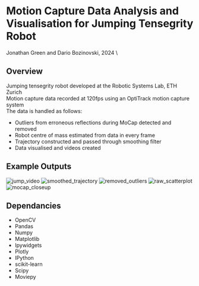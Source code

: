 # Motion Capture Data Analysis and Visualisation for Jumping Tensegrity Robot
Jonathan Green and Dario Bozinovski, 2024
\
## Overview
Jumping tensegrity robot developed at the Robotic Systems Lab, ETH Zurich \
Motion capture data recorded at 120fps using an OptiTrack motion capture system \
The data is handled as follows: 
 - Outliers from erroneous reflections during MoCap detected and removed
 - Robot centre of mass estimated from data in every frame
 - Trajectory constructed and passed through smoothing filter
 - Data visualised and videos created

## Example Outputs
![jump_video](https://github.com/dariobozinovski/MoCap_tensegrity/assets/19606313/4eecb2e2-73e4-42d2-95c1-83209a31868d)
![smoothed_trajectory](https://github.com/dariobozinovski/MoCap_tensegrity/assets/19606313/97a9a22d-5d78-4c6a-ae30-42618aec5448)
![removed_outliers](https://github.com/dariobozinovski/MoCap_tensegrity/assets/19606313/9446f88a-ddd5-44e0-aa4c-93bb8fac8e8b)
![raw_scatterplot](https://github.com/dariobozinovski/MoCap_tensegrity/assets/19606313/5b9525bd-1d2b-4a5a-88f4-829a269afaa5)
![mocap_closeup](https://github.com/dariobozinovski/MoCap_tensegrity/assets/19606313/ddf19dff-739d-4985-8095-baa73bc0d1d3)

## Dependancies
 - OpenCV
 - Pandas
 - Numpy
 - Matplotlib
 - Ipywidgets
 - Plotly
 - IPython
 - scikit-learn
 - Scipy
 - Moviepy
